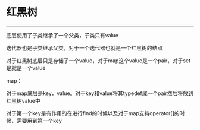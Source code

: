 # 红黑树

------------------

底层使用了子类继承了一个父类，子类只有value

迭代器也是子类继承父类，对于一个迭代器也就是一个红黑树的结点

对于红黑树底层只是存储了一个value，对于map这个value是一个pair，对于set是就是一个value

map：

​	对于map底层是key，value。对于key和value将其typedef成一个pair然后将放到红黑树value中

对于第一个key是有作用的在进行find的时候以及对于map支持operator[]的时候，需要用到第一个key



